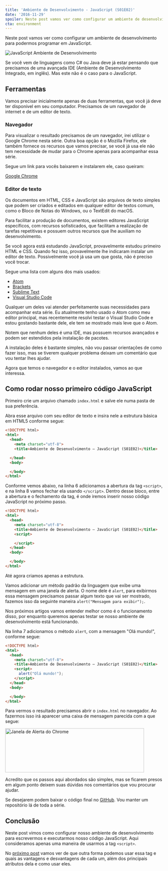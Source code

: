 ```yaml
---
title: 'Ambiente de Desenvolvimento - JavaScript (S01E02)'
date: '2016-11-29'
spoiler: Neste post vamos ver como configurar um ambiente de desenvolvimento para podermos programar em JavaScript.
cta: environment
---
```


Neste post vamos ver como configurar um ambiente de desenvolvimento para podermos programar em JavaScript.

<img src="https://devheroes.io/wp-content/uploads/2016/11/JavaScript-S01E02-ambiente-de-desenvolvimento.png" alt="JavaScript Ambiente de Desenvolvimento" />

Se você vem de linguagens como C# ou Java deve já estar pensando que precisamos de uma avançada IDE (Ambiente de Desenvolvimento Integrado, em inglês). Mas este não é o caso para o JavaScript.

## Ferramentas

Vamos precisar inicialmente apenas de duas ferramentas, que você já deve ter disponível em seu computador. Precisamos de um navegador de internet e de um editor de texto.

### Navegador

Para visualizar o resultado precisamos de um navegador, irei utilizar o Google Chrome nesta série. Outra boa opção é o Mozilla Firefox, ele também fornece os recursos que vamos precisar, se você já usa ele não tem necessidade de mudar para o Chrome apenas para acompanhar essa série.

Segue um link para vocês baixarem e instalarem ele, caso queiram:

[Google Chrome](https://www.google.com.br/chrome/browser/desktop/)

### Editor de texto

Os documentos em HTML, CSS e JavaScript são arquivos de texto simples que podem ser criados e editados em qualquer editor de textos comum, como o Bloco de Notas do Windows, ou o TextEdit do macOS.

Para facilitar a produção de documentos, existem editores JavaScript específicos, com recursos sofisticados, que facilitam a realização de tarefas repetitivas e possuem outros recursos que lhe auxiliam no desenvolvimento.

Se você agora está estudando JavaScript, provavelmente estudou primeiro HTML e CSS. Quando fez isso, provavelmente lhe indicaram instalar um editor de texto. Possivelmente você já usa um que gosta, não é preciso você trocar.

Segue uma lista com alguns dos mais usados:

- [Atom](https://atom.io/)
- [Brackets](http://brackets.io/)
- [Sublime Text](https://www.sublimetext.com/)
- [Visual Studio Code](https://code.visualstudio.com/)

Qualquer um deles vai atender perfeitamente suas necessidades para acompanhar esta série. Eu atualmente tenho usado o Atom como meu editor principal, mas recentemente resolvi testar o Visual Studio Code e estou gostando bastante dele, ele tem se mostrado mais leve que o Atom.

Notem que nenhum deles é uma IDE, mas possuem recursos avançados e podem ser estendidos pela instalação de pacotes.

A instalação deles é bastante simples, não vou passar orientações de como fazer isso, mas se tiverem qualquer problema deixam um comentário que vou tentar lhes ajudar.

Agora que temos o navegador e o editor instalados, vamos ao que interessa.

## Como rodar nosso primeiro código JavaScript

Primeiro crie um arquivo chamado `index.html` e salve ele numa pasta de sua preferência.

Abra esse arquivo com seu editor de texto e insira nele a estrutura básica em HTML5 conforme segue:

```html
<!DOCTYPE html>
<html>
  <head>
    <meta charset="utf-8">
    <title>Ambiente de Desenvolvimento – JavaScript (S01E02)</title>

  </head>
  <body>

  </body>
</html>
```

Conforme vemos abaixo, na linha 6 adicionamos a abertura da tag `<script>`, e na linha 8 vamos fechar ela usando `</script>`. Dentro desse bloco, entre a abertura e o fechamento da tag, é onde iremos inserir nosso código JavaScript no próximo passo.

```html
<!DOCTYPE html>
<html>
  <head>
    <meta charset="utf-8">
    <title>Ambiente de Desenvolvimento – JavaScript (S01E02)</title>
    <script>

    </script>
  </head>
  <body>

  </body>
</html>
```

Até agora criamos apenas a estrutura.

Vamos adicionar um método padrão da linguagem que exibe uma mensagem em uma janela de alerta. O nome dele é `alert`, para exibirmos essa mensagem precisamos passar algum texto que vai ser mostrado, fazemos isso da seguinte maneira `alert("Mensagem para exibir");`.

Nos próximos artigos vamos entender melhor como é o funcionamento disso, por enquanto queremos apenas testar se nosso ambiente de desenvolvimento está funcionando.

Na linha 7 adicionamos o método `alert`, com a mensagem "Olá mundo!", conforme segue:

```html
<!DOCTYPE html>
<html>
  <head>
    <meta charset="utf-8">
    <title>Ambiente de Desenvolvimento – JavaScript (S01E02)</title>
    <script>
      alert("Olá mundo!");
    </script>
  </head>
  <body>

  </body>
</html>
```

Para vermos o resultado precisamos abrir o `index.html` no navegador. Ao fazermos isso irá aparecer uma caixa de mensagem parecida com a que segue:

<img src="https://devheroes.io/wp-content/uploads/2016/11/javascript-s01e02_alert-window.jpg" alt="Janela de Alerta do Chrome" width="444" height="141" class="image--center size-full wp-image-177" />

Acredito que os passos aqui abordados são simples, mas se ficarem presos em algum ponto deixem suas dúvidas nos comentários que vou procurar ajudar.

Se desejarem podem baixar o código final no [GitHub](https://github.com/mdapper/javascript-s01/blob/master/episodio-02/index.html). Vou manter um repositório lá de toda a série.

## Conclusão

Neste post vimos como configurar nosso ambiente de desenvolvimento para escrevermos e executarmos nosso código JavaScript. Aqui consideramos apenas uma maneira de usarmos a tag `<script>`.

No [próximo post](https://devheroes.io/como-usar-tag-script-javascript-s01e03/) vamos ver de que outra forma podemos usar essa tag e quais as vantagens e desvantagens de cada um, além dos principais atributos dela e como usar eles.
